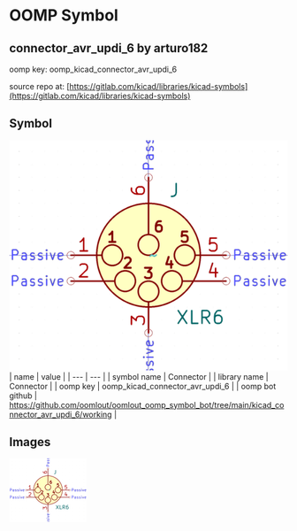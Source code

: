 # OOMP Symbol  
## connector_avr_updi_6  by arturo182  
  
oomp key: oomp_kicad_connector_avr_updi_6  
  
source repo at: [https://gitlab.com/kicad/libraries/kicad-symbols](https://gitlab.com/kicad/libraries/kicad-symbols)  
## Symbol  
  
[![working.png](working_600.png)](working.png)  
| name | value | 
| --- | --- | 
| symbol name | Connector | 
| library name | Connector | 
| oomp key | oomp_kicad_connector_avr_updi_6 | 
| oomp bot github | https://github.com/oomlout/oomlout_oomp_symbol_bot/tree/main/kicad_connector_avr_updi_6/working | 
## Images  
  
[![working.png](working_140.png)](working.png)  
